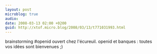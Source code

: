 ```yaml
---
layout: post
microblog: true
audio: 
date: 2008-03-13 02:00 +0200
guid: http://xtof.micro.blog/2008/03/13/t771031993.html
---
```

brainstorming #openid ouvert chez l'écureuil. openid et banques : toutes vos idées sont bienvenues ;)
